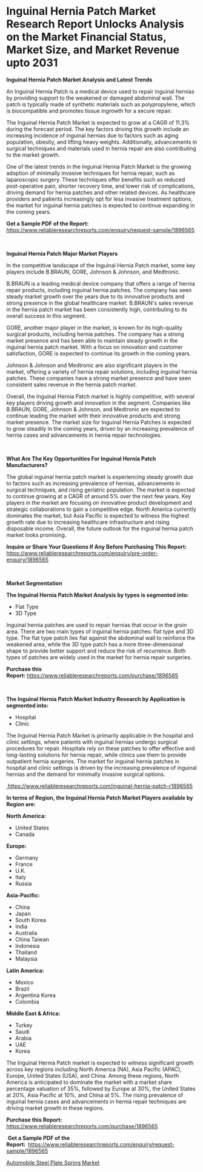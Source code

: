 <p><h1>Inguinal Hernia Patch Market Research Report Unlocks Analysis on the Market Financial Status, Market Size, and Market Revenue upto 2031</h1></p><p><strong>Inguinal Hernia Patch Market Analysis and Latest Trends</strong></p>
<p><p>An Inguinal Hernia Patch is a medical device used to repair inguinal hernias by providing support to the weakened or damaged abdominal wall. The patch is typically made of synthetic materials such as polypropylene, which is biocompatible and promotes tissue ingrowth for a secure repair.</p><p>The Inguinal Hernia Patch Market is expected to grow at a CAGR of 11.3% during the forecast period. The key factors driving this growth include an increasing incidence of inguinal hernias due to factors such as aging population, obesity, and lifting heavy weights. Additionally, advancements in surgical techniques and materials used in hernia repair are also contributing to the market growth.</p><p>One of the latest trends in the Inguinal Hernia Patch Market is the growing adoption of minimally invasive techniques for hernia repair, such as laparoscopic surgery. These techniques offer benefits such as reduced post-operative pain, shorter recovery time, and lower risk of complications, driving demand for hernia patches and other related devices. As healthcare providers and patients increasingly opt for less invasive treatment options, the market for inguinal hernia patches is expected to continue expanding in the coming years.</p></p>
<p><strong>Get a Sample PDF of the Report:&nbsp;</strong> <a href="https://www.reliableresearchreports.com/enquiry/request-sample/1896565">https://www.reliableresearchreports.com/enquiry/request-sample/1896565</a></p>
<p>&nbsp;</p>
<p><strong>Inguinal Hernia Patch Major Market Players</strong></p>
<p><p>In the competitive landscape of the Inguinal Hernia Patch market, some key players include B.BRAUN, GORE, Johnson & Johnson, and Medtronic. </p><p>B.BRAUN is a leading medical device company that offers a range of hernia repair products, including inguinal hernia patches. The company has seen steady market growth over the years due to its innovative products and strong presence in the global healthcare market. B.BRAUN's sales revenue in the hernia patch market has been consistently high, contributing to its overall success in this segment.</p><p>GORE, another major player in the market, is known for its high-quality surgical products, including hernia patches. The company has a strong market presence and has been able to maintain steady growth in the inguinal hernia patch market. With a focus on innovation and customer satisfaction, GORE is expected to continue its growth in the coming years.</p><p>Johnson & Johnson and Medtronic are also significant players in the market, offering a variety of hernia repair solutions, including inguinal hernia patches. These companies have a strong market presence and have seen consistent sales revenue in the hernia patch market.</p><p>Overall, the Inguinal Hernia Patch market is highly competitive, with several key players driving growth and innovation in the segment. Companies like B.BRAUN, GORE, Johnson & Johnson, and Medtronic are expected to continue leading the market with their innovative products and strong market presence. The market size for Inguinal Hernia Patches is expected to grow steadily in the coming years, driven by an increasing prevalence of hernia cases and advancements in hernia repair technologies.</p></p>
<p>&nbsp;</p>
<p><strong>What Are The Key Opportunities For Inguinal Hernia Patch Manufacturers?</strong></p>
<p><p>The global inguinal hernia patch market is experiencing steady growth due to factors such as increasing prevalence of hernias, advancements in surgical techniques, and rising geriatric population. The market is expected to continue growing at a CAGR of around 5% over the next few years. Key players in the market are focusing on innovative product development and strategic collaborations to gain a competitive edge. North America currently dominates the market, but Asia Pacific is expected to witness the highest growth rate due to increasing healthcare infrastructure and rising disposable income. Overall, the future outlook for the inguinal hernia patch market looks promising.</p></p>
<p><strong>Inquire or Share Your Questions If Any Before Purchasing This Report:</strong> <a href="https://www.reliableresearchreports.com/enquiry/pre-order-enquiry/1896565">https://www.reliableresearchreports.com/enquiry/pre-order-enquiry/1896565</a></p>
<p>&nbsp;</p>
<p><strong>Market Segmentation</strong></p>
<p><strong>The Inguinal Hernia Patch Market Analysis by types is segmented into:</strong></p>
<p><ul><li>Flat Type</li><li>3D Type</li></ul></p>
<p><p>Inguinal hernia patches are used to repair hernias that occur in the groin area. There are two main types of inguinal hernia patches: flat type and 3D type. The flat type patch lies flat against the abdominal wall to reinforce the weakened area, while the 3D type patch has a more three-dimensional shape to provide better support and reduce the risk of recurrence. Both types of patches are widely used in the market for hernia repair surgeries.</p></p>
<p><strong>Purchase this Report:&nbsp;</strong><a href="https://www.reliableresearchreports.com/purchase/1896565">https://www.reliableresearchreports.com/purchase/1896565</a></p>
<p>&nbsp;</p>
<p><strong>The Inguinal Hernia Patch Market Industry Research by Application is segmented into:</strong></p>
<p><ul><li>Hospital</li><li>Clinic</li></ul></p>
<p><p>The Inguinal Hernia Patch Market is primarily applicable in the hospital and clinic settings, where patients with inguinal hernias undergo surgical procedures for repair. Hospitals rely on these patches to offer effective and long-lasting solutions for hernia repair, while clinics use them to provide outpatient hernia surgeries. The market for inguinal hernia patches in hospital and clinic settings is driven by the increasing prevalence of inguinal hernias and the demand for minimally invasive surgical options.</p></p>
<p><a href="https://www.reliableresearchreports.com/inguinal-hernia-patch-r1896565">&nbsp;https://www.reliableresearchreports.com/inguinal-hernia-patch-r1896565</a></p>
<p><strong>In terms of Region, the Inguinal Hernia Patch Market Players available by Region are:</strong></p>
<p>
    <p> <strong> North America: </strong>
        <ul>
            <li>United States</li>
            <li>Canada</li>
        </ul>
        </p> 
    <p> <strong> Europe: </strong>
        <ul>
            <li>Germany</li>
            <li>France</li>
            <li>U.K.</li>
            <li>Italy</li>
            <li>Russia</li>
        </ul>
        </p> 
    <p> <strong> Asia-Pacific: </strong>
        <ul>
            <li>China</li>
            <li>Japan</li>
            <li>South Korea</li>
            <li>India</li>
            <li>Australia</li>
            <li>China Taiwan</li>
            <li>Indonesia</li>
            <li>Thailand</li>
            <li>Malaysia</li>
        </ul>
        </p> 
    <p> <strong> Latin America: </strong>
        <ul>
            <li>Mexico</li>
            <li>Brazil</li>
            <li>Argentina Korea</li>
            <li>Colombia</li>
        </ul>
        </p> 
    <p> <strong> Middle East & Africa: </strong>
        <ul>
            <li>Turkey</li>
            <li>Saudi</li>
            <li>Arabia</li>
            <li>UAE</li>
            <li>Korea</li>
        </ul>
    </p>
    </p>
<p><p>The Inguinal Hernia Patch market is expected to witness significant growth across key regions including North America (NA), Asia Pacific (APAC), Europe, United States (USA), and China. Among these regions, North America is anticipated to dominate the market with a market share percentage valuation of 35%, followed by Europe at 30%, the United States at 20%, Asia Pacific at 10%, and China at 5%. The rising prevalence of inguinal hernia cases and advancements in hernia repair techniques are driving market growth in these regions.</p></p>
<p><strong>Purchase this Report: </strong><a href="https://www.reliableresearchreports.com/purchase/1896565">https://www.reliableresearchreports.com/purchase/1896565</a></p>
<p>&nbsp;<strong>Get a Sample PDF of the Report:&nbsp;&nbsp;</strong><a href="https://www.reliableresearchreports.com/enquiry/request-sample/1896565">https://www.reliableresearchreports.com/enquiry/request-sample/1896565</a></p>
<p><strong></strong></p>
<p><p><a href="https://github.com/Valeridd446677/Market-Research-Report-List-1/blob/main/automobile-steel-plate-spring-market.md">Automobile Steel Plate Spring Market</a></p></p>